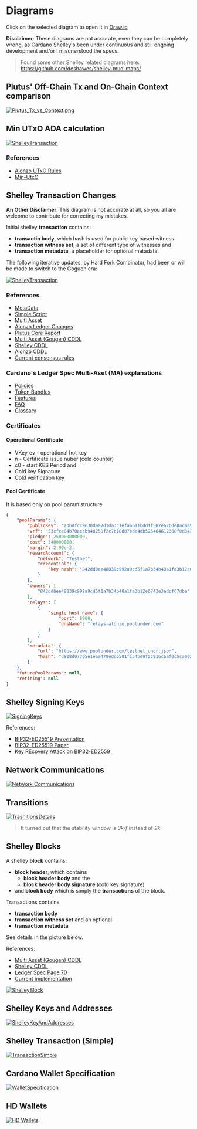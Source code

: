 # Diagrams

Click on the selected diagram to open it in [Draw.io](https://draw.io)


__Disclaimer__: These diagrams are not accurate, even they can be completely wrong, as Cardano Shelley's been under continuous and still ongoing development and/or I misunerstood the specs.


> Found some other Shelley related diagrams here:
https://github.com/deshawes/shelley-mud-maps/

## Plutus' Off-Chain Tx and On-Chain Context comparison

[![Plutus_Tx_vs_Context.png](https://github.com/ilap/ShelleyStuffs/blob/master/images/Plutus_Tx_vs_Context.png)](https://app.diagrams.net/#Uhttps%3A%2F%2Fraw.githubusercontent.com%2Filap%2FShelleyStuffs%2Fmaster%2Fdiagrams%2FPlutus_Tx_vs_Context.drawio)


## Min UTxO ADA calculation
[![ShelleyTransaction](https://github.com/ilap/ShelleyStuffs/blob/master/images/minUTXO.drawio.png)](https://app.diagrams.net/#Uhttps%3A%2F%2Fraw.githubusercontent.com%2Filap%2FShelleyStuffs%2Fmaster%2Fdiagrams%2FminUTXO.drawio)

### References
- [Alonzo UTxO Rules](https://github.com/input-output-hk/cardano-ledger-specs/blob/3d6edf3981a0f1b762e4dfeaecd7eecb755ea928/alonzo/impl/src/Cardano/Ledger/Alonzo/Rules/Utxo.hs#L100)
- [Min-UtxO](https://github.com/input-output-hk/cardano-ledger-specs/blob/51c044cafa350bf6626a89d9b4cb3d4788aaae34/doc/explanations/min-utxo-alonzo.rst)


## Shelley Transaction Changes

__An Other Disclaimer__: This diagram is not accurate at all, so you all are welcome to contribute for correcting my mistakes.


Initial shelley **transaction** contains:
- **transactin body**, which hash is used for public key based witness
- **transaction witness set**, a set of different type of witnesses and
- **transaction metadata**, a placeholder for optional metadata.

The following iterative updates, by Hard Fork Combinator, had been or will be made to switch to the Goguen era:

[![ShelleyTransaction](https://github.com/ilap/ShelleyStuffs/blob/master/images/ShelleyTransactionChanges4Gougen.png)](https://app.diagrams.net/#Uhttps%3A%2F%2Fraw.githubusercontent.com%2Filap%2FShelleyStuffs%2Fmaster%2Fdiagrams%2FShelleyTransactionChanges4Gougen.drawio)

### References

- [MetaData](https://github.com/input-output-hk/cardano-node/blob/b82e6c780937a8e9570915248c3d825e8211ab3d/doc/reference/tx-metadata.md)
- [Simple Script](https://github.com/input-output-hk/cardano-node/blob/b82e6c780937a8e9570915248c3d825e8211ab3d/doc/reference/simple-scripts.md)
- [Multi Asset](https://github.com/input-output-hk/cardano-node/blob/b82e6c780937a8e9570915248c3d825e8211ab3d/doc/reference/multi-assets.md)
- [Alonzo Ledger Changes](https://hydra.iohk.io/job/Cardano/cardano-ledger-specs/specs.alonzo-ledger/latest/download/1/alonzo-changes.pdf)
- [Plutus Core Report](https://hydra.iohk.io/job/Cardano/plutus/darwin.docs.plutus-report/latest/download-by-type/doc-pdf/plutus)
- [Multi Asset (Gougen) CDDL](https://github.com/input-output-hk/cardano-ledger-specs/blob/master/shelley-ma/shelley-ma-test/cddl-files/shelley-ma.cddl)
- [Shelley CDDL](https://github.com/input-output-hk/cardano-ledger-specs/blob/c4aab5045977ab2bf45a27f5804cfcbe2509fc5e/shelley/chain-and-ledger/shelley-spec-ledger-test/cddl-files/shelley.cddl#L3)
- [Alonzo CDDL](https://github.com/input-output-hk/cardano-ledger-specs/blob/master/alonzo/test/cddl-files/alonzo.cddl)
- [Current consensus rules](https://github.com/input-output-hk/cardano-ledger-specs/blob/ab138130d979d273f31a7a383c9ab81906e0727c/alonzo/impl/src/Cardano/Ledger/Alonzo/Rules/Utxo.hs#L320)

### Cardano's Ledger Spec Multi-Aset (MA) explanations

- [Policies](https://github.com/input-output-hk/cardano-ledger-specs/tree/master/doc/explanations/policies.rst)
- [Token Bundles](https://github.com/input-output-hk/cardano-ledger-specs/tree/master/doc/explanations/token-bundles.rst)
- [Features](https://github.com/input-output-hk/cardano-ledger-specs/tree/master/doc/explanations/features.rst)
- [FAQ](https://github.com/input-output-hk/cardano-ledger-specs/tree/master/doc/explanations/faq.rst)
- [Glossary](https://github.com/input-output-hk/cardano-ledger-specs/tree/master/doc/explanations/glossary.rst)

### Certificates
#### Operational Certificate

- VKey_ev - operational hot key
- n - Certificate issue nuber (cold counter)
- c0 - start KES Period and
- Cold key Signature
- Cold verification key


#### Pool Certificate
It is based only on pool param structure
``` json
{
    "poolParams": {
        "publicKey": "a3bdfcc9630daa7d1da3c1efaa611bdd1f507e62bde8aca8936a070a",
        "vrf": "53cfce04b70accb948250f2c7b18d07ede4db525464612368f0d34327dafd415",
        "pledge": 250000000000,
        "cost": 340000000,
        "margin": 2.99e-2,
        "rewardAccount": {
            "network": "Testnet",
            "credential": {
                "key hash": "842dd0ee48839c992a9cd5f1a7b34b40a1fa3b12e6743e3adcf07dba"
            }
        },
        "owners": [
            "842dd0ee48839c992a9cd5f1a7b34b40a1fa3b12e6743e3adcf07dba"
        ],
        "relays": [
            {
                "single host name": {
                    "port": 8900,
                    "dnsName": "relays-alonzo.poolunder.com"
                }
            }
        ],
        "metadata": {
            "url": "https://www.poolunder.com/testnet_undr.json",
            "hash": "d808d07705e1e6a478edc6501f134bd9f5c916c6af0c5ca002dbc16ca380e7fa"
        }
    },
    "futurePoolParams": null,
    "retiring": null
}
```

## Shelley Signing Keys

[![SigningKeys](/images/SigningKeyTypes.png)](https://app.diagrams.net/#Uhttps%3A%2F%2Fraw.githubusercontent.com%2Filap%2FShelleyStuffs%2Fmaster%2Fdiagrams%2FEd25519%20Types.drawio)

References:
- [BIP32-ED25519 Presentation](https://datatracker.ietf.org/meeting/interim-2017-cfrg-01/materials/slides-interim-2017-cfrg-01-sessa-bip32-ed25519/)
- [BIP32-ED25519 Paper](https://drive.google.com/open?id=0ByMtMw2hul0EMFJuNnZORDR2NDA)
- [Key REcovery Attack on BIP32-ED2559](https://forum.w3f.community/t/key-recovery-attack-on-bip32-ed25519)

## Network Communications
[![Network Communications](/images/Shelley_Network_Communications.png)](https://app.diagrams.net/#Uhttps%3A%2F%2Fraw.githubusercontent.com%2Filap%2FShelleyStuffs%2Fmaster%2Fdiagrams%2FNetwork_Communications.drawio)

## Transitions
[![TrasnitionsDetails](images/Transitions_details.png)](https://app.diagrams.net/#Uhttps%3A%2F%2Fraw.githubusercontent.com%2Filap%2FShelleyStuffs%2Fmaster%2Fdiagrams%2FTransitions_details.drawio)

> It turned out that the stability window is _3k/f_ instead of _2k_

## Shelley Blocks

A shelley **block** contains:
- **block header**, which contains
    - **block header body** and the
    - **block header body signature** (cold key signature)
- and **block body** which is simply the **transactions** of the block.

Transactions contains
- **transaction body**
- **transaction witness set** and an optional
- **transaction metadata** 

See details in the picture below.

References: 
- [Multi Asset (Gougen) CDDL](https://github.com/input-output-hk/cardano-ledger-specs/blob/master/shelley-ma/shelley-ma-test/cddl-files/shelley-ma.cddl)
- [Shelley CDDL](https://github.com/input-output-hk/cardano-ledger-specs/blob/c4aab5045977ab2bf45a27f5804cfcbe2509fc5e/shelley/chain-and-ledger/shelley-spec-ledger-test/cddl-files/shelley.cddl#L3)
- [Ledger Spec Page 70](https://hydra.iohk.io/job/Cardano/cardano-ledger-specs/shelleyLedgerSpec/latest-finished/download/1)
- [Current implementation](https://github.com/input-output-hk/cardano-ledger-specs/blob/master/shelley/chain-and-ledger/executable-spec/src/Shelley/Spec/Ledger/BlockChain.hs)


[![ShelleyBlock](images/ShelleyBlock.png)](https://app.diagrams.net/#Uhttps%3A%2F%2Fraw.githubusercontent.com%2Filap%2FShelleyStuffs%2Fmaster%2Fdiagrams%2FShelleyBlock.drawio)

## Shelley Keys and Addresses
[![ShelleyKeyAndAddresses](images/ShelleyKeyAndAddresses.png)](https://app.diagrams.net/#Uhttps%3A%2F%2Fraw.githubusercontent.com%2Filap%2FShelleyStuffs%2Fmaster%2Fdiagrams%2FWallet_Specification.drawio)

## Shelley Transaction (Simple)
[![TransactionSimple](images/Transaction_simple.png)](https://app.diagrams.net/#Uhttps%3A%2F%2Fraw.githubusercontent.com%2Filap%2FShelleyStuffs%2Fmaster%2Fdiagrams%2Fransaction_simple.drawio)

## Cardano Wallet Specification

[![WalletSpecification](images/Wallet_Specification.png)](https://app.diagrams.net/#Uhttps%3A%2F%2Fraw.githubusercontent.com%2Filap%2FShelleyStuffs%2Fmaster%2Fdiagrams%2FWallet_Specification.drawio)

## HD Wallets 

[![HD Wallets](images/HW_wallets.png)](https://app.diagrams.net/#Uhttps%3A%2F%2Fraw.githubusercontent.com%2Filap%2FShelleyStuffs%2Fmaster%2Fdiagrams%2FHW_wallets.drawio)
